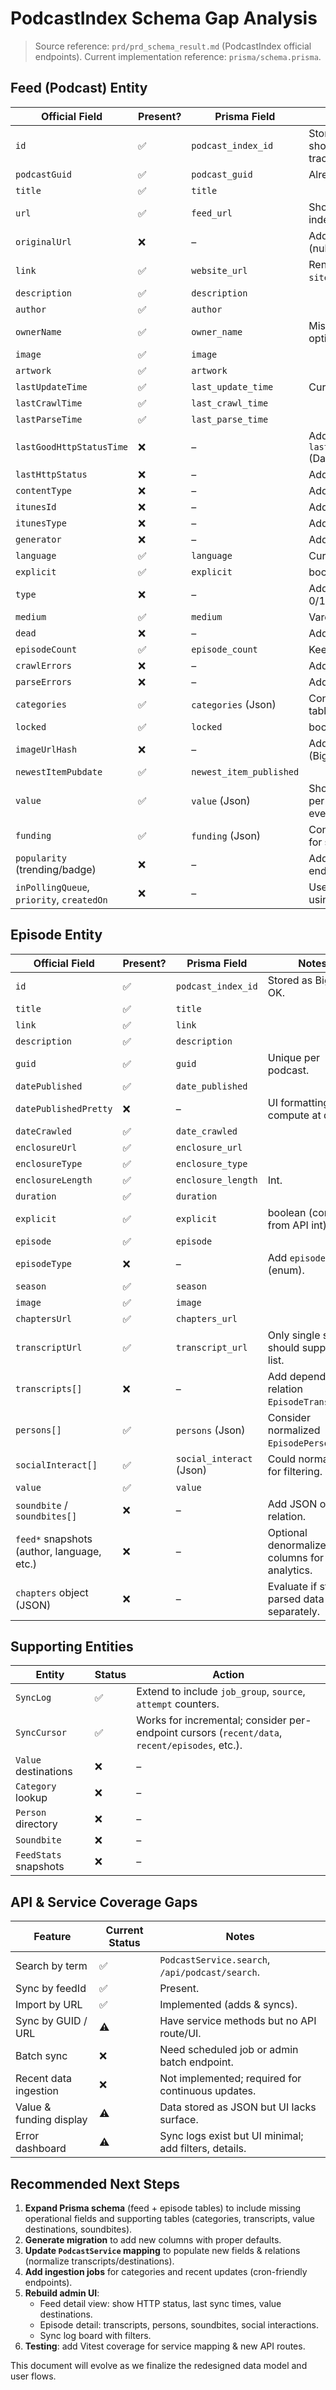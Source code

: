 # PodcastIndex Schema Gap Analysis

> Source reference: `prd/prd_schema_result.md` (PodcastIndex official endpoints).
> Current implementation reference: `prisma/schema.prisma`.

## Feed (Podcast) Entity

| Official Field | Present? | Prisma Field | Notes / Action |
| --- | --- | --- | --- |
| `id` | ✅ | `podcast_index_id` | Stored as optional int; should be required for tracked feeds. |
| `podcastGuid` | ✅ | `podcast_guid` | Already unique; keep. |
| `title` | ✅ | `title` | |
| `url` | ✅ | `feed_url` | Should be required; add index. |
| `originalUrl` | ❌ | – | Add `original_feed_url` (nullable string). |
| `link` | ✅ | `website_url` | Rename or alias? consider `site_url`. |
| `description` | ✅ | `description` | |
| `author` | ✅ | `author` | |
| `ownerName` | ✅ | `owner_name` | Missing owner email; optional. |
| `image` | ✅ | `image` | |
| `artwork` | ✅ | `artwork` | |
| `lastUpdateTime` | ✅ | `last_update_time` | Currently DateTime; good. |
| `lastCrawlTime` | ✅ | `last_crawl_time` | |
| `lastParseTime` | ✅ | `last_parse_time` | |
| `lastGoodHttpStatusTime` | ❌ | – | Add `last_good_http_status_time` (DateTime). |
| `lastHttpStatus` | ❌ | – | Add `last_http_status` (Int). |
| `contentType` | ❌ | – | Add `content_type` (string). |
| `itunesId` | ❌ | – | Add `itunes_id` (BigInt). |
| `itunesType` | ❌ | – | Add `itunes_type` (string). |
| `generator` | ❌ | – | Add `generator` (string). |
| `language` | ✅ | `language` | Currently varchar(32); fine. |
| `explicit` | ✅ | `explicit` | boolean; consistent. |
| `type` | ❌ | – | Add `feed_type` (small int: 0/1). |
| `medium` | ✅ | `medium` | Varchar(32); fine. |
| `dead` | ❌ | – | Add `dead` (Boolean/Int). |
| `episodeCount` | ✅ | `episode_count` | Keep int. |
| `crawlErrors` | ❌ | – | Add `crawl_errors` (Int). |
| `parseErrors` | ❌ | – | Add `parse_errors` (Int). |
| `categories` | ✅ | `categories` (Json) | Consider normalized join table for filtering. |
| `locked` | ✅ | `locked` | boolean. |
| `imageUrlHash` | ❌ | – | Add `image_url_hash` (BigInt). |
| `newestItemPubdate` | ✅ | `newest_item_published` | |
| `value` | ✅ | `value` (Json) | Should be normalized for per-destination splits eventually. |
| `funding` | ✅ | `funding` (Json) | Consider dedicated table for search. |
| `popularity` (trending/badge) | ❌ | – | Add optional `popularity` for endpoints that expose it. |
| `inPollingQueue`, `priority`, `createdOn` | ❌ | – | Useful for admin; add if using batch endpoints. |

## Episode Entity

| Official Field | Present? | Prisma Field | Notes |
| --- | --- | --- | --- |
| `id` | ✅ | `podcast_index_id` | Stored as BigInt; OK. |
| `title` | ✅ | `title` | |
| `link` | ✅ | `link` | |
| `description` | ✅ | `description` | |
| `guid` | ✅ | `guid` | Unique per podcast. |
| `datePublished` | ✅ | `date_published` | |
| `datePublishedPretty` | ❌ | – | UI formatting only; compute at query. |
| `dateCrawled` | ✅ | `date_crawled` | |
| `enclosureUrl` | ✅ | `enclosure_url` | |
| `enclosureType` | ✅ | `enclosure_type` | |
| `enclosureLength` | ✅ | `enclosure_length` | Int. |
| `duration` | ✅ | `duration` | |
| `explicit` | ✅ | `explicit` | boolean (convert from API int). |
| `episode` | ✅ | `episode` | |
| `episodeType` | ❌ | – | Add `episode_type` (enum). |
| `season` | ✅ | `season` | |
| `image` | ✅ | `image` | |
| `chaptersUrl` | ✅ | `chapters_url` | |
| `transcriptUrl` | ✅ | `transcript_url` | Only single string; should support list. |
| `transcripts[]` | ❌ | – | Add dependent relation `EpisodeTranscript`. |
| `persons[]` | ✅ | `persons` (Json) | Consider normalized `EpisodePerson`. |
| `socialInteract[]` | ✅ | `social_interact` (Json) | Could normalize for filtering. |
| `value` | ✅ | `value` | |
| `soundbite` / `soundbites[]` | ❌ | – | Add JSON or relation. |
| `feed*` snapshots (author, language, etc.) | ❌ | – | Optional denormalized columns for analytics. |
| `chapters` object (JSON) | ❌ | – | Evaluate if storing parsed data separately. |

## Supporting Entities

| Entity | Status | Action |
| --- | --- | --- |
| `SyncLog` | ✅ | Extend to include `job_group`, `source`, `attempt` counters. |
| `SyncCursor` | ✅ | Works for incremental; consider per-endpoint cursors (`recent/data`, `recent/episodes`, etc.). |
| `Value` destinations | ❌ | – | Normalize into `ValueDestination` table for reporting. |
| `Category` lookup | ❌ | – | Import `/categories/list` into `Category` table; add many-to-many join `PodcastCategory`. |
| `Person` directory | ❌ | – | Optional: table for repeating persons. |
| `Soundbite` | ❌ | – | Add `EpisodeSoundbite` table for `recent/soundbites` ingestion. |
| `FeedStats` snapshots | ❌ | – | Consider `FeedSnapshot` table for trending/popularity/time windows. |

## API & Service Coverage Gaps

| Feature | Current Status | Notes |
| --- | --- | --- |
| Search by term | ✅ | `PodcastService.search`, `/api/podcast/search`. |
| Sync by feedId | ✅ | Present. |
| Import by URL | ✅ | Implemented (adds & syncs). |
| Sync by GUID / URL | ⚠️ | Have service methods but no API route/UI. |
| Batch sync | ❌ | Need scheduled job or admin batch endpoint. |
| Recent data ingestion | ❌ | Not implemented; required for continuous updates. |
| Value & funding display | ⚠️ | Data stored as JSON but UI lacks surface. |
| Error dashboard | ⚠️ | Sync logs exist but UI minimal; add filters, details. |

## Recommended Next Steps

1. **Expand Prisma schema** (feed + episode tables) to include missing operational fields and supporting tables (categories, transcripts, value destinations, soundbites).
2. **Generate migration** to add new columns with proper defaults.
3. **Update `PodcastService` mapping** to populate new fields & relations (normalize transcripts/destinations).
4. **Add ingestion jobs** for categories and recent updates (cron-friendly endpoints).
5. **Rebuild admin UI**: 
   - Feed detail view: show HTTP status, last sync times, value destinations.
   - Episode detail: transcripts, persons, soundbites, social interactions.
   - Sync log board with filters.
6. **Testing**: add Vitest coverage for service mapping & new API routes.

This document will evolve as we finalize the redesigned data model and user flows.
